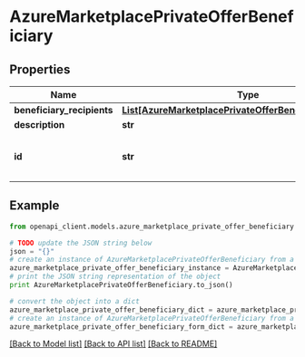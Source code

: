 # AzureMarketplacePrivateOfferBeneficiary


## Properties
Name | Type | Description | Notes
------------ | ------------- | ------------- | -------------
**beneficiary_recipients** | [**List[AzureMarketplacePrivateOfferBeneficiaryRecipient]**](AzureMarketplacePrivateOfferBeneficiaryRecipient.md) |  | [optional] 
**description** | **str** |  | [optional] 
**id** | **str** | the customer billing account id. | [optional] 

## Example

```python
from openapi_client.models.azure_marketplace_private_offer_beneficiary import AzureMarketplacePrivateOfferBeneficiary

# TODO update the JSON string below
json = "{}"
# create an instance of AzureMarketplacePrivateOfferBeneficiary from a JSON string
azure_marketplace_private_offer_beneficiary_instance = AzureMarketplacePrivateOfferBeneficiary.from_json(json)
# print the JSON string representation of the object
print AzureMarketplacePrivateOfferBeneficiary.to_json()

# convert the object into a dict
azure_marketplace_private_offer_beneficiary_dict = azure_marketplace_private_offer_beneficiary_instance.to_dict()
# create an instance of AzureMarketplacePrivateOfferBeneficiary from a dict
azure_marketplace_private_offer_beneficiary_form_dict = azure_marketplace_private_offer_beneficiary.from_dict(azure_marketplace_private_offer_beneficiary_dict)
```
[[Back to Model list]](../README.md#documentation-for-models) [[Back to API list]](../README.md#documentation-for-api-endpoints) [[Back to README]](../README.md)


